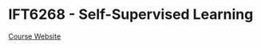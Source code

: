 # IFT6268 - Self-Supervised Learning

[Course Website](https://sites.google.com/view/ift6268-a2020/course-description)